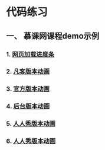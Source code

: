 # 代码练习
## 一、 慕课网课程demo示例
### 1. [网页加载进度条](http://wangyongjie.top/demo/网页加载进度条/css动画.html)
### 2. [凡客版本动画](http://wangyongjie.top/demo/css3动画演示/凡客版本动画.html)
### 3. [官方版本动画](http://wangyongjie.top/demo/css3动画演示/官方版本动画.html)
### 4. [后台版本动画](http://wangyongjie.top/demo/css3动画演示/后台版本动画.html)
### 5. [人人秀版本动画](http://wangyongjie.top/demo/css3动画演示/人人秀版本动画.html)
### 6. [人人秀版本动画](http://wangyongjie.top/demo/CSS之文本两端对齐)


